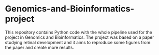 # Genomics-and-Bioinformatics-project
This repository contains Python code with the whole pipeline used for the project in Genomics and Bioinformatics. The project was based on a paper studying retinal development and it aims to reproduce some figures from the paper and create more results.
